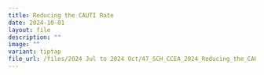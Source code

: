 ```yaml
---
title: Reducing the CAUTI Rate
date: 2024-10-01
layout: file
description: ""
image: ""
variant: tiptap
file_url: /files/2024 Jul to 2024 Oct/47_SCH_CCEA_2024_Reducing_the_CAUTI_Rate_pdf.pdf
---
```


